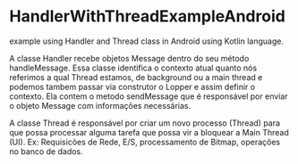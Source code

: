 # HandlerWithThreadExampleAndroid
example using Handler and Thread class in Android using Kotlin language.


A classe Handler recebe objetos Message dentro do seu método handleMessage. Essa classe identifica o contexto atual quanto nós referimos a qual Thread estamos, de background ou a main thread e podemos tambem passar via construtor o Lopper e assim definir o contexto. Ela contem o metodo sendMessage que é responsável por enviar o objeto Message com informações necessárias.

A classe Thread é responsável por criar um novo processo (Thread) para que possa processar alguma tarefa que possa vir a bloquear a Main Thread (UI). Ex: Requisicões de Rede, E/S, processamento de Bitmap, operações no banco de dados.

